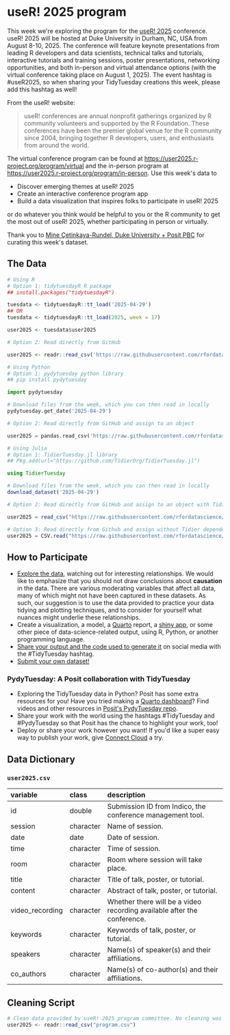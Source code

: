 # useR! 2025 program

This week we're exploring the program for the [useR! 2025](https://user2025.r-project.org/) conference.
useR! 2025 will be hosted at Duke University in Durham, NC, USA from August 8-10, 2025.
The conference will feature keynote presentations from leading R developers and data scientists, technical talks and tutorials, interactive tutorials and training sessions, poster presentations, networking opportunities, and both in-person and virtual attendance options (with the virtual conference taking place on August 1, 2025).
The event hashtag is #useR2025, so when sharing your TidyTuesday creations this week, please add this hashtag as well!

From the useR! website:

> useR! conferences are annual nonprofit gatherings organized by R community volunteers and supported by the R Foundation. These conferences have been the premier global venue for the R community since 2004, bringing together R developers, users, and enthusiasts from around the world.

The virtual conference program can be found at <https://user2025.r-project.org/program/virtual> and the in-person program at <https://user2025.r-project.org/program/in-person>.
Use this week's data to

- Discover emerging themes at useR! 2025
- Create an interactive conference program app
- Build a data visualization that inspires folks to participate in useR! 2025

or do whatever you think would be helpful to you or the R community to get the most out of useR! 2025, whether participating in person or virtually.


Thank you to [Mine Çetinkaya-Rundel, Duke University + Posit PBC](https://github.com/mine-cetinkaya-rundel) for curating this week's dataset.

## The Data

```r
# Using R
# Option 1: tidytuesdayR R package 
## install.packages("tidytuesdayR")

tuesdata <- tidytuesdayR::tt_load('2025-04-29')
## OR
tuesdata <- tidytuesdayR::tt_load(2025, week = 17)

user2025 <- tuesdata$user2025

# Option 2: Read directly from GitHub

user2025 <- readr::read_csv('https://raw.githubusercontent.com/rfordatascience/tidytuesday/main/data/2025/2025-04-29/user2025.csv')
```

```python
# Using Python
# Option 1: pydytuesday python library
## pip install pydytuesday

import pydytuesday

# Download files from the week, which you can then read in locally
pydytuesday.get_date('2025-04-29')

# Option 2: Read directly from GitHub and assign to an object

user2025 = pandas.read_csv('https://raw.githubusercontent.com/rfordatascience/tidytuesday/main/data/2025/2025-04-29/user2025.csv')
```

```julia
# Using Julia
# Option 1: TidierTuesday.jl library
## Pkg.add(url="https://github.com/TidierOrg/TidierTuesday.jl")

using TidierTuesday

# Download files from the week, which you can then read in locally
download_dataset('2025-04-29')

# Option 2: Read directly from GitHub and assign to an object with TidierFiles

user2025 = read_csv("https://raw.githubusercontent.com/rfordatascience/tidytuesday/main/data/2025/2025-04-29/user2025.csv")

# Option 3: Read directly from Github and assign without Tidier dependencies
user2025 = CSV.read("https://raw.githubusercontent.com/rfordatascience/tidytuesday/main/data/2025/2025-04-29/user2025.csv", DataFrame)
```

## How to Participate

- [Explore the data](https://r4ds.hadley.nz/), watching out for interesting relationships. We would like to emphasize that you should not draw conclusions about **causation** in the data. There are various moderating variables that affect all data, many of which might not have been captured in these datasets. As such, our suggestion is to use the data provided to practice your data tidying and plotting techniques, and to consider for yourself what nuances might underlie these relationships.
- Create a visualization, a model, a [Quarto](https://quarto.org/) report, a [shiny app](https://shiny.posit.co/), or some other piece of data-science-related output, using R, Python, or another programming language.
- [Share your output and the code used to generate it](../../../sharing.md) on social media with the #TidyTuesday hashtag.
- [Submit your own dataset!](../../../pr_instructions.md)

### PydyTuesday: A Posit collaboration with TidyTuesday

- Exploring the TidyTuesday data in Python? Posit has some extra resources for you! Have you tried making a [Quarto dashboard](https://quarto.org/docs/dashboards/)? Find videos and other resources in [Posit's PydyTuesday repo](https://github.com/posit-dev/python-tidytuesday-challenge).
- Share your work with the world using the hashtags #TidyTuesday and #PydyTuesday so that Posit has the chance to highlight your work, too!
- Deploy or share your work however you want! If you'd like a super easy way to publish your work, give [Connect Cloud](https://connect.posit.cloud/) a try.


## Data Dictionary

### `user2025.csv`

|variable        |class     |description                           |
|:---------------|:---------|:-------------------------------------|
|id              |double    |Submission ID from Indico, the conference management tool. |
|session         |character |Name of session. |
|date            |date      |Date of session. |
|time            |character |Time of session. |
|room            |character |Room where session will take place. |
|title           |character |Title of talk, poster, or tutorial. |
|content         |character |Abstract of talk, poster, or tutorial. |
|video_recording |character |Whether there will be a video recording available after the conference. |
|keywords        |character |Keywords of talk, poster, or tutorial. |
|speakers        |character |Name(s) of speaker(s) and their affiliations. |
|co_authors      |character |Name(s) of co-author(s) and their affiliations. |

## Cleaning Script

```r
# Clean data provided by useR! 2025 program committee. No cleaning was necessary.
user2025 <- readr::read_csv("program.csv")

```
